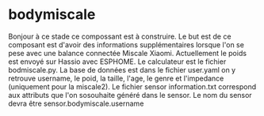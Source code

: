 # bodymiscale
 
 Bonjour à ce stade ce compossant est à construire. Le  but est de ce composant est d'avoir des informations supplémentaires lorsque l'on se pese avec une balance connectée Miscale Xiaomi. Actuellement le poids est envoyé sur Hassio avec ESPHOME. Le calculateur est  le fichier bodmiscale.py. La base de données est dans le fichier user.yaml on y retrouve  username, le poid, la taille, l'age, le genre et l'impedance (uniquement pour la miscale2). Le fichier sensor information.txt correspond aux attributs que l'on sosouhaite généré dans le sensor. Le nom du sensor devra être sensor.bodymiscale.username
 
 
